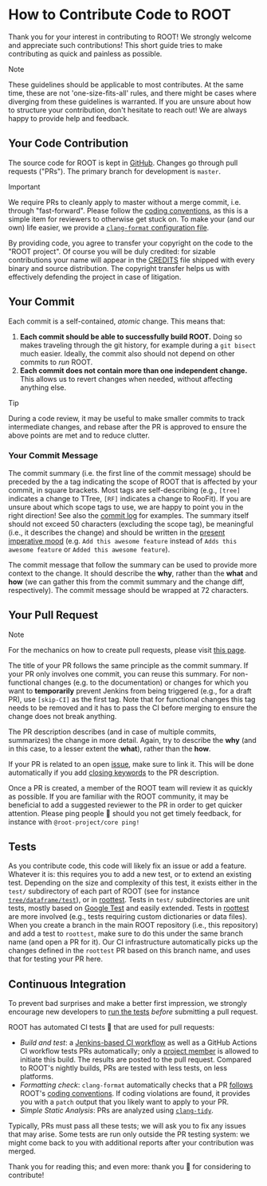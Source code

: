 # How to Contribute Code to ROOT

Thank you for your interest in contributing to ROOT!  We strongly welcome and appreciate such contributions!
This short guide tries to make contributing as quick and painless as possible.

> [!NOTE]
> These guidelines should be applicable to most contributes. At the same time, these are not 'one-size-fits-all' rules,
> and there might be cases where diverging from these guidelines is warranted. If you are unsure about how to structure
> your contribution, don't hesitate to reach out! We are always happy to provide help and feedback.

## Your Code Contribution

The source code for ROOT is kept in [GitHub](https://github.com/root-project/root).
Changes go through pull requests ("PRs").
The primary branch for development is `master`.

> [!IMPORTANT]
> We require PRs to cleanly apply to master without a merge commit, i.e. through "fast-forward".
> Please follow the [coding conventions](https://root.cern.ch/coding-conventions), as this is a simple item for
> reviewers to otherwise get stuck on.
> To make your (and our own) life easier, we provide a
> [`clang-format` configuration file](https://github.com/root-project/root/blob/master/.clang-format).

By providing code, you agree to transfer your copyright on the code to the "ROOT project".
Of course you will be duly credited: for sizable contributions your name will appear in the
[CREDITS](https://raw.githubusercontent.com/root-project/root/master/README/CREDITS)
file shipped with every binary and source distribution.
The copyright transfer helps us with effectively defending the project in case of litigation.

## Your Commit

Each commit is a self-contained, _atomic_ change. This means that:
1. **Each commit should be able to successfully build ROOT.**
Doing so makes traveling through the git history, for example during a `git bisect` much easier.
Ideally, the commit also should not depend on other commits to _run_ ROOT.
2. **Each commit does not contain more than one independent change.**
This allows us to revert changes when needed, without affecting anything else.

> [!TIP]
> During a code review, it may be useful to make smaller commits to track intermediate changes, and rebase after the PR
> is approved to ensure the above points are met and to reduce clutter.

### Your Commit Message

The commit summary (i.e. the first line of the commit message) should be preceded by the a tag indicating the scope of
ROOT that is affected by your commit, in square brackets. Most tags are self-describing (e.g., `[tree]` indicates a
change to TTree, `[RF]` indicates a change to RooFit). If you are unsure about which scope tags to use, we are happy to
point you in the right direction! See also the [commit log](https://github.com/root-project/root/commits/master/) for
examples. The summary itself should not exceed 50 characters (excluding the scope tag), be meaningful (i.e., it
describes the change) and should be written in the
[present imperative mood](https://git.kernel.org/pub/scm/git/git.git/tree/Documentation/SubmittingPatches?id=HEAD#n239)
(e.g. `Add this awesome feature` instead of `Adds this awesome feature` or `Added this awesome feature`).

The commit message that follow the summary can be used to provide more context to the change.
It should describe the **why**, rather than the **what** and **how** (we can gather this from the commit summary and the
change diff, respectively).
The commit message should be wrapped at 72 characters.

## Your Pull Request

> [!NOTE]
> For the mechanics on how to create pull requests, please visit
> [this page](https://root.cern/for_developers/creating_pr).

The title of your PR follows the same principle as the commit summary. If your PR only involves one commit, you can
reuse this summary. For non-functional changes (e.g. to the documentation) or changes for which you want to
**temporarily** prevent Jenkins from being triggered (e.g., for a draft PR), use `[skip-CI]` as the first tag.
Note that for functional changes this tag needs to be removed and it has to pass the CI before merging to ensure
the change does not break anything.

The PR description describes (and in case of multiple commits, summarizes) the change in more detail.
Again, try to describe the **why** (and in this case, to a lesser extent the **what**), rather than the **how**.

If your PR is related to an open [issue](https://github.com/root-project/root/issues), make sure to link it.
This will be done automatically if you add
[closing keywords](https://docs.github.com/en/issues/tracking-your-work-with-issues/linking-a-pull-request-to-an-issue)
to the PR description.

Once a PR is created, a member of the ROOT team will review it as quickly as possible.  If you are familiar with the
ROOT community, it may be beneficial to add a suggested reviewer to the PR in order to get quicker attention.
Please ping people :wave: should you not get timely feedback, for instance with `@root-project/core ping!`

## Tests

As you contribute code, this code will likely fix an issue or add a feature.
Whatever it is: this requires you to add a new test, or to extend an existing test. Depending on the size and complexity
of this test, it exists either in the `test/` subdirectory of each part of ROOT (see for instance
[`tree/dataframe/test`](https://github.com/root-project/root/tree/master/tree/dataframe/test)), or in
[roottest](https://github.com/root-project/roottest.git). Tests in `test/` subdirectories are unit tests, mostly based on
[Google Test](https://github.com/google/googletest) and easily extended. Tests in
[roottest](https://github.com/root-project/roottest.git) are more involved (e.g., tests requiring custom dictionaries or
data files). When you create a branch in the main ROOT repository (i.e., this repository) and add a test to `roottest`,
make sure to do this under the same branch name (and open a PR for it). Our CI infrastructure automatically picks up the
changes defined in the `roottest` PR based on this branch name, and uses that for testing your PR here.

## Continuous Integration

To prevent bad surprises and make a better first impression, we
strongly encourage new developers to [run the tests](https://root.cern/for_developers/run_the_tests/)
_before_ submitting a pull request.

ROOT has automated CI tests :cop: that are used for pull requests:
- *Build and test*: a [Jenkins-based CI workflow](https://github.com/phsft-bot/build-configuration/blob/master/README.md)
    as well as a GitHub Actions CI workflow tests PRs automatically; only a
    [project member](https://github.com/orgs/root-project/people) is allowed to initiate this build.
    The results are posted to the pull request.
    Compared to ROOT's nightly builds, PRs are tested with less tests, on less platforms.
- *Formatting check*: `clang-format` automatically checks that a PR
    [follows](https://github.com/root-project/root/blob/master/.clang-format) ROOT's
    [coding conventions](https://root.cern/contribute/coding_conventions/).
    If coding violations are found, it provides you with a `patch` output that you likely want to apply to your PR.
- *Simple Static Analysis*: PRs are analyzed using [`clang-tidy`](https://clang.llvm.org/extra/clang-tidy/).

Typically, PRs must pass all these tests; we will ask you to fix any issues that may arise.
Some tests are run only outside the PR testing system:
we might come back to you with additional reports after your contribution was merged.

Thank you for reading this; and even more: thank you :bouquet: for considering to contribute!
